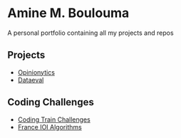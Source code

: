 # Amine M. Boulouma

A personal portfolio containing all my projects and repos

## Projects

* [Opinionytics](https://opinionytics.github.io/opinionytics/)
* [Dataeval](https://aminemboulouma.github.io/dataeval/)

## Coding Challenges

* [Coding Train Challenges](https://aminemboulouma.github.io/codingChallenges/)
* [France IOI Algorithms](https://aminemboulouma.github.io/france-IOI-algorithms/)
